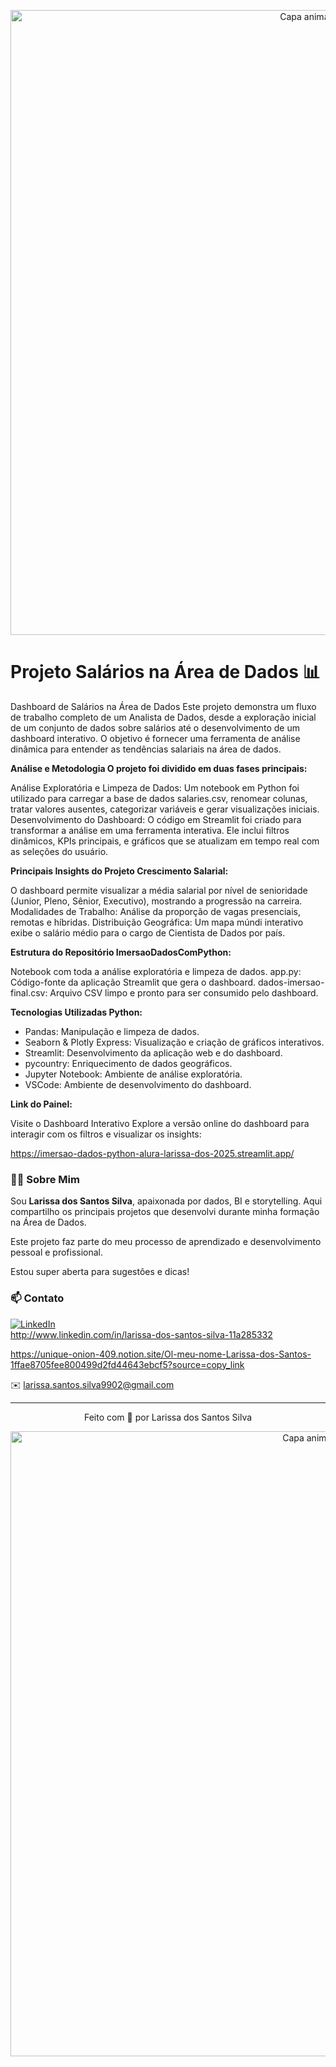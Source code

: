 <!-- Capa animada superior -->
<p align="center">
  <img src="https://capsule-render.vercel.app/api?type=waving&color=052D6E&height=120&section=header" alt="Capa animada superior" width="1000" />
</p>


# Projeto Salários na Área de Dados 📊 

Dashboard de Salários na Área de Dados Este projeto demonstra um fluxo de trabalho completo de um Analista de Dados, desde a exploração inicial de um conjunto de dados sobre salários até o desenvolvimento de um dashboard interativo. O objetivo é fornecer uma ferramenta de análise dinâmica para entender as tendências salariais na área de dados.

 **Análise e Metodologia O projeto foi dividido em duas fases principais:**

 Análise Exploratória e Limpeza de Dados: Um notebook em Python foi utilizado para carregar a base de dados salaries.csv, renomear colunas, tratar valores ausentes, categorizar variáveis e gerar visualizações iniciais.
 Desenvolvimento do Dashboard: O código em Streamlit foi criado para transformar a análise em uma ferramenta interativa. Ele inclui filtros dinâmicos, KPIs principais, e gráficos que se atualizam em tempo real com as seleções do usuário.

 **Principais Insights do Projeto Crescimento Salarial:** 

  O dashboard permite visualizar a média salarial por nível de senioridade (Junior, Pleno, Sênior, Executivo), mostrando a progressão na carreira.
Modalidades de Trabalho: Análise da proporção de vagas presenciais, remotas e híbridas.
Distribuição Geográfica: Um mapa múndi interativo exibe o salário médio para o cargo de Cientista de Dados por país.

 **Estrutura do Repositório ImersaoDadosComPython:** 

Notebook com toda a análise exploratória e limpeza de dados.
app.py: Código-fonte da aplicação Streamlit que gera o dashboard.
dados-imersao-final.csv: Arquivo CSV limpo e pronto para ser consumido pelo dashboard.

**Tecnologias Utilizadas Python:**

- Pandas: Manipulação e limpeza de dados.
- Seaborn & Plotly Express: Visualização e criação de gráficos interativos.
- Streamlit: Desenvolvimento da aplicação web e do dashboard.
- pycountry: Enriquecimento de dados geográficos.
- Jupyter Notebook: Ambiente de análise exploratória.
- VSCode: Ambiente de desenvolvimento do dashboard.

**Link do Painel:**

 Visite o Dashboard Interativo Explore a versão online do dashboard para interagir com os filtros e visualizar os insights: 

https://imersao-dados-python-alura-larissa-dos-2025.streamlit.app/



### 👩🏽 Sobre Mim

Sou **Larissa dos Santos Silva**, apaixonada por dados, BI e storytelling. Aqui compartilho os principais projetos que desenvolvi durante minha formação na Área de Dados.


Este projeto faz parte do meu processo de aprendizado e desenvolvimento pessoal e profissional. 


Estou super aberta para sugestôes e dicas!



### 📫 Contato

[![LinkedIn](https://img.shields.io/badge/LinkedIn-Perfil%20Profissional-blue?style=flat-square&logo=linkedin)](https://www.linkedin.com/in/seu-perfil)  
http://www.linkedin.com/in/larissa-dos-santos-silva-11a285332

https://unique-onion-409.notion.site/Ol-meu-nome-Larissa-dos-Santos-1ffae8705fee800499d2fd44643ebcf5?source=copy_link

✉️ larissa.santos.silva9902@gmail.com


---

<p align="center">Feito com 💙 por Larissa dos Santos Silva</p>



<!-- Capa animada inferior -->
<p align="center">
  <img src="https://capsule-render.vercel.app/api?type=waving&color=052D6E&height=120&section=footer" alt="Capa animada inferior" width="1000" />
</p>

